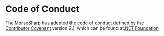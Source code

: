 # Code of Conduct

The [MorseSharp](https://github.com/p6laris/MorseSharp) has adopted the code of conduct defined by the [Contributor Covenant](http://contributor-covenant.org/) version 2.1, which can be found at[.NET Foundation](https://dotnetfoundation.org/about/code-of-conduct)


